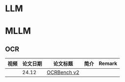 # LLM

# MLLM

## OCR

| 视频 | 论文日期 | 论文标题      | 简介              | Remark |
|------|----------|---------------|-------------------|--------|
|      | 24.12    | [OCRBench v2](https://www.arxiv.org/pdf/2501.00321#page=1.34)  |          |        |

